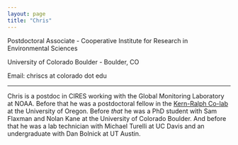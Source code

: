 ```yaml
---
layout: page
title: "Chris"
---
```


Postdoctoral Associate - Cooperative Institute for Research in Environmental Sciences

University of Colorado Boulder - Boulder, CO

Email: chriscs at colorado dot edu

---


Chris is a postdoc in CIRES working with the Global Monitoring Laboratory at NOAA.
Before that he was a postdoctoral fellow in the [Kern-Ralph Co-lab](https://kr-colab.github.io/) at the University of Oregon.
Before *that* he was a PhD student with Sam Flaxman and Nolan Kane at the University of Colorado Boulder.
And before that he was a lab technician with Michael Turelli at UC Davis and an undergraduate with Dan Bolnick at UT Austin.

